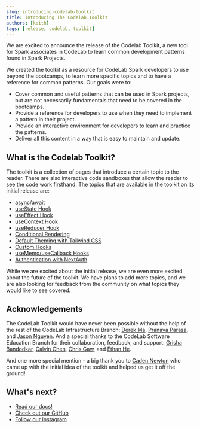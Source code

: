 ```yaml
---
slug: introducing-codelab-toolkit
title: Introducing The Codelab Toolkit
authors: [keith]
tags: [release, codelab, toolkit]
---
```


We are excited to announce the release of the Codelab Toolkit, a new tool for Spark associates in CodeLab to learn common development patterns found in Spark Projects.

We created the toolkit as a resource for CodeLab Spark developers to use beyond the bootcamps, to learn more specific topics and to have a reference for common patterns. Our goals were to:

-   Cover common and useful patterns that can be used in Spark projects, but are not necessarily fundamentals that need to be covered in the bootcamps.
-   Provide a reference for developers to use when they need to implement a pattern in their project.
-   Provide an interactive environment for developers to learn and practice the patterns.
-   Deliver all this content in a way that is easy to maintain and update.

## What is the Codelab Toolkit?

The toolkit is a collection of pages that introduce a certain topic to the reader. There are also interactive code sandboxes that allow the reader to see the code work firsthand. The topics that are available in the toolkit on its initial release are:

-   [async/await](docs/guide/async)
-   [useState Hook](docs/guide/useState)
-   [useEffect Hook](docs/guide/useEffect)
-   [useContext Hook](docs/guide/useContext)
-   [useReducer Hook](docs/guide/useReducer)
-   [Conditional Rendering](docs/guide/conditional)
-   [Default Theming with Tailwind CSS](docs/guide/tailwind)
-   [Custom Hooks](docs/guide/customHooks)
-   [useMemo/useCallback Hooks](docs/guide/useMemoUseCallback)
-   [Authentication with NextAuth](docs/guide/authentication)

While we are excited about the initial release, we are even more excited about the future of the toolkit. We have plans to add more topics, and we are also looking for feedback from the community on what topics they would like to see covered.

## Acknowledgements

The CodeLab Toolkit would have never been possible without the help of the rest of the CodeLab Infrastructure Branch: [Derek Ma](https://www.linkedin.com/in/danderekma/), [Pranava Parasa](https://www.linkedin.com/in/pranava-parasa/), and [Jason Nguyen](https://www.linkedin.com/in/jason-nguyen-407980203/). And a special thanks to the CodeLab Software Education Branch for their collaboration, feedback, and support: [Grisha Bandodkar](https://www.linkedin.com/in/grisha-bandodkar/), [Calvin Chen](https://www.linkedin.com/in/calvinchenn/), [Chris Gaw](https://www.linkedin.com/in/chris-gaw-75aa2b205/), and [Ethan He](https://www.linkedin.com/in/ethan-he-b0bb12221/).

And one more special mention - a big thank you to [Caden Newton](https://www.linkedin.com/in/caden-newton/) who came up with the initial idea of the toolkit and helped us get it off the ground!

## What's next?

-   [Read our docs!](docs/guide)
-   [Check out our GitHub](https://github.com/Codelab-Davis)
-   [Follow our Instagram](https://www.instagram.com/codelabdavis/)

